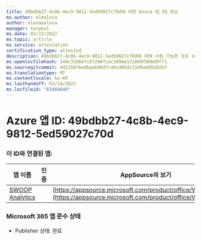 ```yaml
---
title: 49bdbb27-4c8b-4ec9-9812-5ed59027c70d에 대한 Azure 앱 ID 정보
ms.author: elmalova
author: elenamalova
manager: tonybal
ms.date: 03/12/2022
ms.topic: article
ms.service: attestation
certification_type: attested
description: 49bdbb27-4c8b-4ec9-9812-5ed59027c70d에 대해 사용 가능한 모든 보안 및 규정 준수 정보입니다.
ms.openlocfilehash: 240c33d6bfc67290fcac389eb131099f4bb89ff1
ms.sourcegitcommit: 4d215076edbae690d7c44cd05dc15d0a495b82bf
ms.translationtype: MT
ms.contentlocale: ko-KR
ms.lasthandoff: 03/14/2022
ms.locfileid: "63464640"
---
```

# <a name="azure-app-id-49bdbb27-4c8b-4ec9-9812-5ed59027c70d"></a>Azure 앱 ID: 49bdbb27-4c8b-4ec9-9812-5ed59027c70d


### <a name="apps-associated-with-this-id"></a>이 ID와 연결된 앱:
| **앱 이름** | **인증** | **AppSource의 보기** |
|--------------|---------------|-----------------------|
| [SWOOP Analytics](../forward/WA200000877) |  | [https://appsource.microsoft.com/product/office/WA200000877](https://appsource.microsoft.com/product/office/WA200000877) |

### <a name="microsoft-365-app-compliance-status"></a>Microsoft 365 앱 준수 상태
- Publisher 상태: 완료
